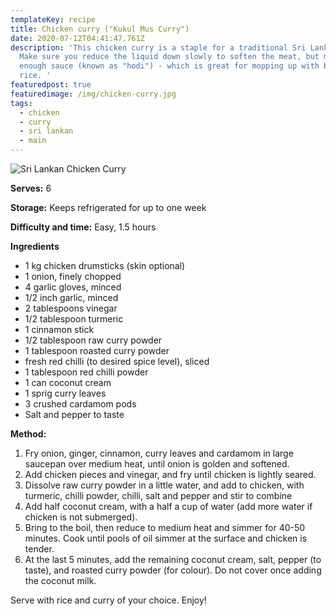 ```yaml
---
templateKey: recipe
title: Chicken curry ("Kukul Mus Curry")
date: 2020-07-12T04:41:47.761Z
description: 'This chicken curry is a staple for a traditional Sri Lankan meal.
  Make sure you reduce the liquid down slowly to soften the meat, but maintain
  enough sauce (known as "hodi") - which is great for mopping up with bread or
  rice. '
featuredpost: true
featuredimage: /img/chicken-curry.jpg
tags:
  - chicken
  - curry
  - sri lankan
  - main
---
```

![Sri Lankan Chicken Curry](/img/chicken-curry.jpg "Sri Lankan Chicken Curry")

**Serves:** 6

**Storage:** Keeps refrigerated for up to one week

**Difficulty and time:** Easy, 1.5 hours

**Ingredients**

* 1 kg chicken drumsticks (skin optional)
* 1 onion, finely chopped
* 4 garlic gloves, minced
* 1/2 inch garlic, minced 
* 2 tablespoons vinegar 
* 1/2 tablespoon turmeric
* 1 cinnamon stick
* 1/2 tablespoon raw curry powder
* 1 tablespoon roasted curry powder
* fresh red chilli (to desired spice level), sliced
* 1 tablespoon red chilli powder
* 1 can coconut cream
* 1 sprig curry leaves
* 3 crushed cardamom pods
* Salt and pepper to taste

**Method:**

1. Fry onion, ginger, cinnamon, curry leaves and cardamom in large saucepan over medium heat, until onion is golden and softened. 
2. Add chicken pieces and vinegar, and fry until chicken is lightly seared. 
3. Dissolve raw curry powder in a little water, and add to chicken, with turmeric, chilli powder, chilli, salt and pepper and stir to combine
4. Add half coconut cream, with a half a cup of water (add more water if chicken is not submerged). 
5. Bring to the boil, then reduce to medium heat and simmer for 40-50 minutes. Cook until pools of oil simmer at the surface and chicken is tender. 
6. At the last 5 minutes, add the remaining coconut cream, salt, pepper (to taste), and roasted curry powder (for colour). Do not cover once adding the coconut milk. 

Serve with rice and curry of your choice. Enjoy!